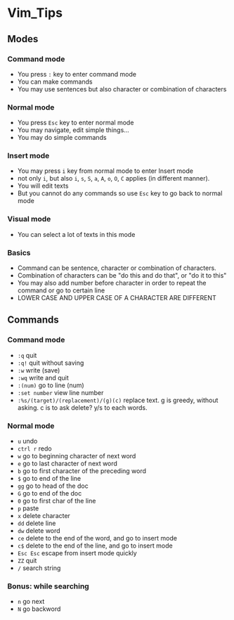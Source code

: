 # Vim_Tips

## Modes

### Command mode

- You press `:` key to enter command mode
- You can make commands
- You may use sentences but also character or combination of characters

### Normal mode

- You press `Esc` key to enter normal mode
- You may navigate, edit simple things...
- You may do simple commands

### Insert mode

- You may press `i` key from normal mode to enter Insert mode
- not only `i`, but also `i`, `s`, `S`, `a`, `A`, `o`, `O`, `C` applies (in different manner).
- You will edit texts
- But you cannot do any commands so use `Esc` key to go back to normal mode

### Visual mode

- You can select a lot of texts in this mode

### Basics

- Command can be sentence, character or combination of characters.
- Combination of characters can be "do this and do that", or "do it to this"
- You may also add number before character in order to repeat the command or go to certain line
- LOWER CASE AND UPPER CASE OF A CHARACTER ARE DIFFERENT

## Commands

### Command mode

- `:q`   quit
- `:q!`  quit without saving
- `:w`    write (save)
- `:wq`  write and quit
- `:(num)`  go to line (num)
- `:set number`  view line number
- `:%s/(target)/(replacement)/(g)(c)` replace text. g is greedy, without asking. c is to ask delete? y/s to each words.

### Normal mode

- `u`       undo
- `ctrl r`  redo
- `w`       go to beginning character of next word
- `e`       go to last character of next word
- `b`       go to first character of the preceding word
- `$`       go to end of the line
- `gg`      go to head of the doc
- `G`       go to end of the doc
- `0`       go to first char of the line
- `p`       paste
- `x`       delete character
- `dd`      delete line
- `dw`      delete word
- `ce`      delete to the end of the word, and go to insert mode
- `c$`      delete to the end of the line, and go to insert mode
- `Esc Esc` escape from insert mode quickly
- `ZZ`      quit
- `/`       search string

### Bonus: while searching

- `n`       go next
- `N`       go backword

